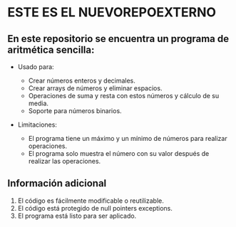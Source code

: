 # ESTE ES EL NUEVOREPOEXTERNO 

## En este repositorio se encuentra un programa de aritmética sencilla:

* Usado para:
    * Crear números enteros y decimales.
    * Crear arrays de números y eliminar espacios.
    * Operaciones de suma y resta con estos números y cálculo de su media.
    * Soporte para números binarios.
    
* Limitaciones:
    * El programa tiene un máximo y un mínimo de números para realizar operaciones.
    * El programa solo muestra el número con su valor después de realizar las operaciones.
    
## Información adicional

1. El código es fácilmente modificable o reutilizable.
2. El código está protegido de null pointers exceptions.
3. El programa está listo para ser aplicado.
